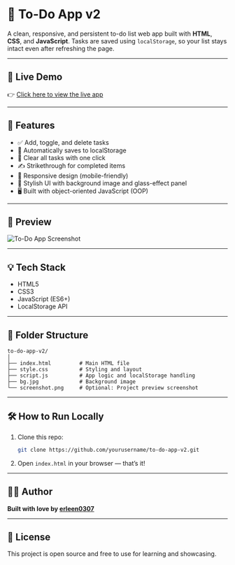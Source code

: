 # 📝 To-Do App v2

A clean, responsive, and persistent to-do list web app built with **HTML**, **CSS**, and **JavaScript**. Tasks are saved using `localStorage`, so your list stays intact even after refreshing the page.

---

## 🔗 Live Demo

👉 [Click here to view the live app](https://erleen0307.github.io/to-do-app-v2/)  

---

## 🚀 Features

- ✅ Add, toggle, and delete tasks
- 💾 Automatically saves to localStorage
- 🧹 Clear all tasks with one click
- ✍️ Strikethrough for completed items
- 📱 Responsive design (mobile-friendly)
- 🎨 Stylish UI with background image and glass-effect panel
- 🖥️ Built with object-oriented JavaScript (OOP)

---

## 📸 Preview

![To-Do App Screenshot](screenshot.png) 

---

## 💡 Tech Stack

- HTML5
- CSS3
- JavaScript (ES6+)
- LocalStorage API

---

## 📁 Folder Structure

```
to-do-app-v2/
│
├── index.html         # Main HTML file
├── style.css          # Styling and layout
├── script.js          # App logic and localStorage handling
├── bg.jpg             # Background image
└── screenshot.png     # Optional: Project preview screenshot
```

---

## 🛠️ How to Run Locally

1. Clone this repo:
   ```bash
   git clone https://github.com/yourusername/to-do-app-v2.git
   ```

2. Open `index.html` in your browser — that’s it!

---

## 🙋‍♂️ Author

**Built with love by [erleen0307](https://github.com/erleen0307)**  

---

## 🪪 License

This project is open source and free to use for learning and showcasing.
